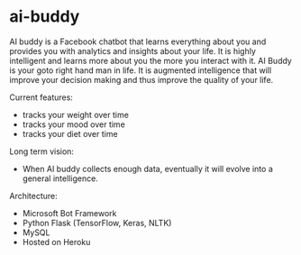 # ai-buddy

AI buddy is a Facebook chatbot that learns everything about you and provides you with analytics and insights about your life.  It is highly intelligent and learns more about you the more you interact with it.  AI Buddy is your goto right hand man in life.  It is augmented intelligence that will improve your decision making and thus improve the quality of your life.    

Current features:
- tracks your weight over time
- tracks your mood over time
- tracks your diet over time

Long term vision:
- When AI buddy collects enough data, eventually it will evolve into a general intelligence.

Architecture:
- Microsoft Bot Framework
- Python Flask (TensorFlow, Keras, NLTK)
- MySQL
- Hosted on Heroku
